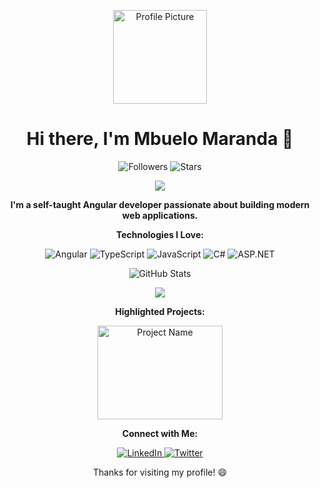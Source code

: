 <!-- Header -->
<p align="center">
  <img src="https://avatars.githubusercontent.com/u/103327479?v=4" alt="Profile Picture" width="150" height="150">
</p>
<h1 align="center">Hi there, I'm Mbuelo Maranda 👋</h1>

<!-- Badges -->
<p align="center">
  <img src="https://img.shields.io/github/followers/Maranda-Mbuelo?label=Followers" alt="Followers">
  <img src="https://img.shields.io/github/stars/Maranda-Mbuelo?style=social" alt="Stars">
</p>

<!-- Animation Typing -->

<p align="center">
  <a href="https://github.com/DenverCoder1/readme-typing-svg"><img src="https://readme-typing-svg.herokuapp.com?font=Fira+Code&pause=1100&width=500&lines=I'm+a+SoftWare+Developer,+Freelancer!;"></a>
</p>

<!-- Introduction -->
<p align="center">
  <strong>
    I'm a self-taught Angular developer passionate about building modern web applications.
  </strong>
</p>

<!-- Technologies -->
<p align="center">
  <strong>Technologies I Love:</strong>
</p>
<p align="center">
  <img src="https://img.shields.io/badge/Angular-FF5733?logo=angular&logoColor=white" alt="Angular">
  <img src="https://img.shields.io/badge/TypeScript-007ACC?logo=typescript&logoColor=white" alt="TypeScript">
  <img src="https://img.shields.io/badge/JavaScript-F7DF1E?logo=javascript&logoColor=white" alt="JavaScript">
  <img src="https://img.shields.io/badge/C%23-239120?logo=c-sharp&logoColor=white" alt="C#">
  <img src="https://img.shields.io/badge/ASP.NET-512BD4?logo=dot-net&logoColor=white" alt="ASP.NET">
  <!-- Add more badges for your favorite technologies here -->
</p>

<!-- Stats -->
<p align="center">
  <img src="https://github-readme-stats.vercel.app/api?username=Maranda-Mbuelo&show_icons=true&theme=radical" alt="GitHub Stats">
</p>

<p align="center">
  <img src="https://github-readme-stats.vercel.app/api/top-langs/?username=Maranda-Mbuelo&hide_progress=true" />
</p>

<!-- Projects -->
<p align="center">
  <strong>Highlighted Projects:</strong>
</p>
<p align="center">
  <a href="[https://github.com/Maranda-Mbuelo/your-angular-project](https://github.com/Maranda-Mbuelo/Authenticated-Dashboard.git)" target="_blank">
    <img src="https://media.licdn.com/dms/image/D4E22AQEUqL_PvX0LJA/feedshare-shrink_2048_1536/0/1692263973040?e=1695254400&v=beta&t=M39EK17V9xFjQwkCwAKfyaTjNfQB2kg2hju3F8IrCnM" alt="Project Name" width="200" height="150">
  </a>
</p>

<!-- Connect -->
<p align="center">
  <strong>Connect with Me:</strong>
</p>
<p align="center">
  <a href="https://za.linkedin.com/in/maranda-marvin-592a42233" target="_blank">
    <img src="https://img.shields.io/badge/LinkedIn-0077B5?logo=linkedin&logoColor=white" alt="LinkedIn">
  </a>
  <a href="https://twitter.com/maranda_mbuelo" target="_blank">
    <img src="https://img.shields.io/badge/Twitter-1DA1F2?logo=twitter&logoColor=white" alt="Twitter">
  </a>
  <!-- Add more social media links as needed -->
</p>

<!-- Footer -->
<p align="center">
  Thanks for visiting my profile! 😄
</p>
